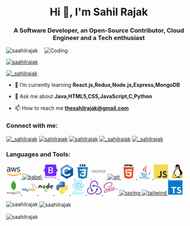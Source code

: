 <h1 align="center">Hi 👋, I'm Sahil Rajak</h1>
<h3 align="center">A Software Developer, an Open-Source Contributor, Cloud Engineer and a Tech enthusiast</h3>
<img align="right" alt="Coding" width="400" src=https://www.google.com/search?sca_esv=f6ce529cdacc1630&sca_upv=1&sxsrf=ADLYWIK6mUU46BJW4L_YhzV7iyHJZmBE9Q:1717600387485&q=animated+coding+gif&uds=ADvngMgm0nxuNfeVhyW4qf74Oq1lC9pELcwN4VAhZ3d8iPlFmMxEC529GiRISXNqfG3fsziLMbcCvhs4q77E91TFJ5uMaPvvbqeylvZD9GqRvhA7OzYhXhSl0qQnn91-p2B_4vywjaOjmK6vYXyZk2795oWPCeimAlNG-PJ85yclGjdcI24kBJ8JIkG1KacUsqZvskZ6lEmQn2BLNjGu62SN4gM-eBal1F_IMmFVf2qMBOphAaaIRWqPtkU4XrKNv5wF3lTX0savdjGySCwyBZmmPnZtzfiwNgNn5v8A7_Jgb0Mb972pP5OrdfifxueXJSA7le9CuXQKmhRfj-xgYpMkwLh_fgix2A&udm=2&prmd=ivsnbmtz&sa=X&ved=2ahUKEwjG8diH4MSGAxVSTmwGHVgHEeEQtKgLegQIEhAB&biw=1536&bih=735&dpr=1.25#vhid=Fe9w5pmKk2xu7M&vssid=mosaic/>

<p align="left"> <img src="https://komarev.com/ghpvc/?username=saahilrajak&label=Profile%20views&color=0e75b6&style=flat" alt="saahilrajak" /> </p>

<p align="left"> <a href="https://github.com/ryo-ma/github-profile-trophy"><img src="https://github-profile-trophy.vercel.app/?username=saahilrajak" alt="saahilrajak" /></a> </p>

<p align="left"> <a href="https://twitter.com/_sahilrajak" target="blank"><img src="https://img.shields.io/twitter/follow/_sahilrajak?logo=twitter&style=for-the-badge" alt="_sahilrajak" /></a> </p>

- 🌱 I’m currently learning **React.js,Redux,Node.js,Express,MongoDB**

- 💬 Ask me about **Java,HTML5,CSS,JavaScript,C,Python**

- 📫 How to reach me **thesahilrajak@gmail.com**

<h3 align="left">Connect with me:</h3>
<p align="left">
<a href="https://twitter.com/_sahilrajak" target="blank"><img align="center" src="https://raw.githubusercontent.com/rahuldkjain/github-profile-readme-generator/master/src/images/icons/Social/twitter.svg" alt="_sahilrajak" height="30" width="40" /></a>
<a href="https://linkedin.com/in/sahilrajak" target="blank"><img align="center" src="https://raw.githubusercontent.com/rahuldkjain/github-profile-readme-generator/master/src/images/icons/Social/linked-in-alt.svg" alt="sahilrajak" height="30" width="40" /></a>
<a href="https://fb.com/sahilrajak" target="blank"><img align="center" src="https://raw.githubusercontent.com/rahuldkjain/github-profile-readme-generator/master/src/images/icons/Social/facebook.svg" alt="sahilrajak" height="30" width="40" /></a>
<a href="https://instagram.com/_sahilrajak" target="blank"><img align="center" src="https://raw.githubusercontent.com/rahuldkjain/github-profile-readme-generator/master/src/images/icons/Social/instagram.svg" alt="_sahilrajak" height="30" width="40" /></a>
<a href="https://www.leetcode.com/_sahilrajak" target="blank"><img align="center" src="https://raw.githubusercontent.com/rahuldkjain/github-profile-readme-generator/master/src/images/icons/Social/leet-code.svg" alt="_sahilrajak" height="30" width="40" /></a>
</p>

<h3 align="left">Languages and Tools:</h3>
<p align="left"> <a href="https://aws.amazon.com" target="_blank" rel="noreferrer"> <img src="https://raw.githubusercontent.com/devicons/devicon/master/icons/amazonwebservices/amazonwebservices-original-wordmark.svg" alt="aws" width="40" height="40"/> </a> <a href="https://babeljs.io/" target="_blank" rel="noreferrer"> <img src="https://www.vectorlogo.zone/logos/babeljs/babeljs-icon.svg" alt="babel" width="40" height="40"/> </a> <a href="https://getbootstrap.com" target="_blank" rel="noreferrer"> <img src="https://raw.githubusercontent.com/devicons/devicon/master/icons/bootstrap/bootstrap-plain-wordmark.svg" alt="bootstrap" width="40" height="40"/> </a> <a href="https://www.cprogramming.com/" target="_blank" rel="noreferrer"> <img src="https://raw.githubusercontent.com/devicons/devicon/master/icons/c/c-original.svg" alt="c" width="40" height="40"/> </a> <a href="https://www.w3schools.com/css/" target="_blank" rel="noreferrer"> <img src="https://raw.githubusercontent.com/devicons/devicon/master/icons/css3/css3-original-wordmark.svg" alt="css3" width="40" height="40"/> </a> <a href="https://expressjs.com" target="_blank" rel="noreferrer"> <img src="https://raw.githubusercontent.com/devicons/devicon/master/icons/express/express-original-wordmark.svg" alt="express" width="40" height="40"/> </a> <a href="https://git-scm.com/" target="_blank" rel="noreferrer"> <img src="https://www.vectorlogo.zone/logos/git-scm/git-scm-icon.svg" alt="git" width="40" height="40"/> </a> <a href="https://www.w3.org/html/" target="_blank" rel="noreferrer"> <img src="https://raw.githubusercontent.com/devicons/devicon/master/icons/html5/html5-original-wordmark.svg" alt="html5" width="40" height="40"/> </a> <a href="https://www.java.com" target="_blank" rel="noreferrer"> <img src="https://raw.githubusercontent.com/devicons/devicon/master/icons/java/java-original.svg" alt="java" width="40" height="40"/> </a> <a href="https://developer.mozilla.org/en-US/docs/Web/JavaScript" target="_blank" rel="noreferrer"> <img src="https://raw.githubusercontent.com/devicons/devicon/master/icons/javascript/javascript-original.svg" alt="javascript" width="40" height="40"/> </a> <a href="https://www.linux.org/" target="_blank" rel="noreferrer"> <img src="https://raw.githubusercontent.com/devicons/devicon/master/icons/linux/linux-original.svg" alt="linux" width="40" height="40"/> </a> <a href="https://www.mongodb.com/" target="_blank" rel="noreferrer"> <img src="https://raw.githubusercontent.com/devicons/devicon/master/icons/mongodb/mongodb-original-wordmark.svg" alt="mongodb" width="40" height="40"/> </a> <a href="https://www.mysql.com/" target="_blank" rel="noreferrer"> <img src="https://raw.githubusercontent.com/devicons/devicon/master/icons/mysql/mysql-original-wordmark.svg" alt="mysql" width="40" height="40"/> </a> <a href="https://nodejs.org" target="_blank" rel="noreferrer"> <img src="https://raw.githubusercontent.com/devicons/devicon/master/icons/nodejs/nodejs-original-wordmark.svg" alt="nodejs" width="40" height="40"/> </a> <a href="https://www.python.org" target="_blank" rel="noreferrer"> <img src="https://raw.githubusercontent.com/devicons/devicon/master/icons/python/python-original.svg" alt="python" width="40" height="40"/> </a> <a href="https://reactjs.org/" target="_blank" rel="noreferrer"> <img src="https://raw.githubusercontent.com/devicons/devicon/master/icons/react/react-original-wordmark.svg" alt="react" width="40" height="40"/> </a> <a href="https://redux.js.org" target="_blank" rel="noreferrer"> <img src="https://raw.githubusercontent.com/devicons/devicon/master/icons/redux/redux-original.svg" alt="redux" width="40" height="40"/> </a> <a href="https://sass-lang.com" target="_blank" rel="noreferrer"> <img src="https://raw.githubusercontent.com/devicons/devicon/master/icons/sass/sass-original.svg" alt="sass" width="40" height="40"/> </a> <a href="https://spring.io/" target="_blank" rel="noreferrer"> <img src="https://www.vectorlogo.zone/logos/springio/springio-icon.svg" alt="spring" width="40" height="40"/> </a> <a href="https://tailwindcss.com/" target="_blank" rel="noreferrer"> <img src="https://www.vectorlogo.zone/logos/tailwindcss/tailwindcss-icon.svg" alt="tailwind" width="40" height="40"/> </a> <a href="https://www.typescriptlang.org/" target="_blank" rel="noreferrer"> <img src="https://raw.githubusercontent.com/devicons/devicon/master/icons/typescript/typescript-original.svg" alt="typescript" width="40" height="40"/> </a> </p>

<p><img align="left" src="https://github-readme-stats.vercel.app/api/top-langs?username=saahilrajak&show_icons=true&locale=en&layout=compact" alt="saahilrajak" /></p>

<p>&nbsp;<img align="center" src="https://github-readme-stats.vercel.app/api?username=saahilrajak&show_icons=true&locale=en" alt="saahilrajak" /></p>

<p><img align="center" src="https://github-readme-streak-stats.herokuapp.com/?user=saahilrajak&" alt="saahilrajak" /></p>

